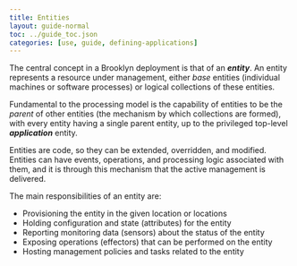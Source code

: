 ```yaml
---
title: Entities
layout: guide-normal
toc: ../guide_toc.json
categories: [use, guide, defining-applications]
---
```


The central concept in a Brooklyn deployment is that of an ***entity***. 
An entity represents a resource under management, either *base* entities (individual machines or software processes) 
or logical collections of these entities.

Fundamental to the processing model is the capability of entities to be the *parent* of other entities (the mechanism by which collections are formed), 
with every entity having a single parent entity, up to the privileged top-level ***application*** entity.

Entities are code, so they can be extended, overridden, and modified. Entities can have events, operations, and processing logic associated with them, and it is through this mechanism that the active management is delivered.

The main responsibilities of an entity are:

- Provisioning the entity in the given location or locations
- Holding configuration and state (attributes) for the entity
- Reporting monitoring data (sensors) about the status of the entity
- Exposing operations (effectors) that can be performed on the entity
- Hosting management policies and tasks related to the entity
